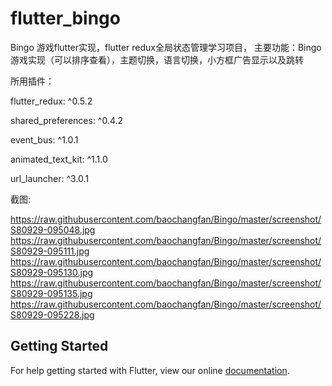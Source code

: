 # flutter_bingo

Bingo 游戏flutter实现，flutter redux全局状态管理学习项目，
主要功能：Bingo游戏实现（可以排序查看），主题切换，语言切换，小方框广告显示以及跳转

所用插件：

flutter_redux: ^0.5.2

shared_preferences: ^0.4.2

event_bus:  ^1.0.1

animated_text_kit: ^1.1.0

url_launcher: ^3.0.1

截图:

https://raw.githubusercontent.com/baochangfan/Bingo/master/screenshot/S80929-095048.jpg
https://raw.githubusercontent.com/baochangfan/Bingo/master/screenshot/S80929-095111.jpg
https://raw.githubusercontent.com/baochangfan/Bingo/master/screenshot/S80929-095130.jpg
https://raw.githubusercontent.com/baochangfan/Bingo/master/screenshot/S80929-095135.jpg
https://raw.githubusercontent.com/baochangfan/Bingo/master/screenshot/S80929-095228.jpg

## Getting Started

For help getting started with Flutter, view our online
[documentation](https://flutter.io/).
